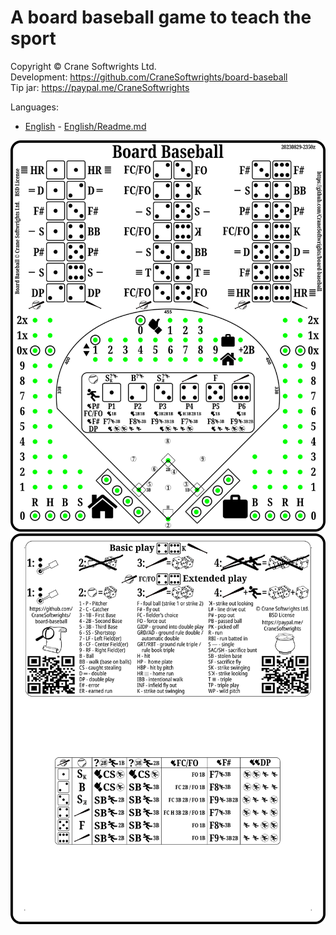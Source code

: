 # A board baseball game to teach the sport

Copyright © Crane Softwrights Ltd.  
Development: https://github.com/CraneSoftwrights/board-baseball  
Tip jar: https://paypal.me/CraneSoftwrights  

Languages:

- [English](English/README.md#readme) - [English/Readme.md](English/README.md#readme)

<img alt="Single board front" src="shared/combo-board-baseball-crane.png"/>  
<img alt="Single board back" src="shared/back-board-baseball-crane.png"/>  
